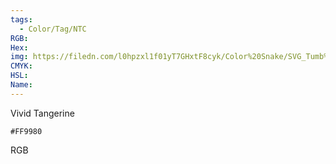 ```yaml
---
tags:
  - Color/Tag/NTC
RGB:
Hex:
img: https://filedn.com/l0hpzxl1f01yT7GHxtF8cyk/Color%20Snake/SVG_Tumb%20Mass%20No%20Name/FF9980.svg
CMYK:
HSL:
Name:
---
```

Vivid Tangerine
```palette
#FF9980
```
RGB
